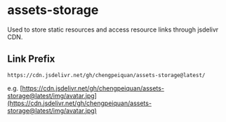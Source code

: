 # assets-storage

Used to store static resources and access resource links through jsdelivr CDN.

## Link Prefix

```
https://cdn.jsdelivr.net/gh/chengpeiquan/assets-storage@latest/
```

e.g. [https://cdn.jsdelivr.net/gh/chengpeiquan/assets-storage@latest/img/avatar.jpg](https://cdn.jsdelivr.net/gh/chengpeiquan/assets-storage@latest/img/avatar.jpg)
